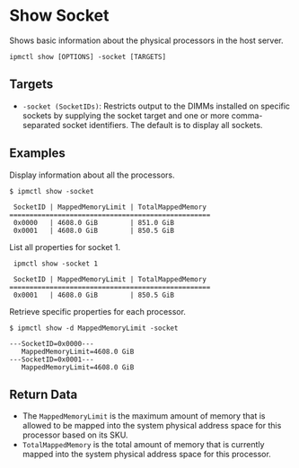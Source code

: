 # Show Socket

Shows basic information about the physical processors in the host server.

```text
ipmctl show [OPTIONS] -socket [TARGETS]
```

## **Targets**

* `-socket (SocketIDs)`: Restricts output to the DIMMs installed on specific sockets by supplying the socket target and one or more comma-separated socket identifiers. The default is to display all sockets.

## **Examples**

Display information about all the processors.

```text
$ ipmctl show -socket

 SocketID | MappedMemoryLimit | TotalMappedMemory
==================================================
 0x0000   | 4608.0 GiB        | 851.0 GiB
 0x0001   | 4608.0 GiB        | 850.5 GiB
```

List all properties for socket 1.

```text
 ipmctl show -socket 1

 SocketID | MappedMemoryLimit | TotalMappedMemory
==================================================
 0x0001   | 4608.0 GiB        | 850.5 GiB
```

Retrieve specific properties for each processor.

```text
$ ipmctl show -d MappedMemoryLimit -socket

---SocketID=0x0000---
   MappedMemoryLimit=4608.0 GiB
---SocketID=0x0001---
   MappedMemoryLimit=4608.0 GiB
```

## **Return Data**

* The `MappedMemoryLimit` is the maximum amount of memory that is allowed to be mapped into the system physical address space for this processor based on its SKU.
* `TotalMappedMemory` is the total amount of memory that is currently mapped into the system physical address space for this processor.

